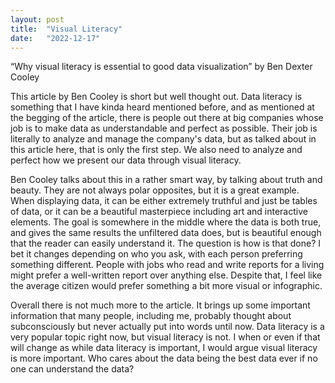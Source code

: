 ```yaml
---
layout: post
title:  "Visual Literacy"
date:   "2022-12-17"
---
```

“Why visual literacy is essential to good data visualization” by Ben Dexter Cooley

This article by Ben Cooley is short but well thought out. Data literacy is something that I have kinda heard mentioned before, and as mentioned at the begging of the article, there is people out there at big companies whose job is to make data as understandable and perfect as possible. Their job is literally to analyze and manage the company's data, but as talked about in this article here, that is only the first step. We also need to analyze and perfect how we present our data through visual literacy. 

Ben Cooley talks about this in a rather smart way, by talking about truth and beauty. They are not always polar opposites, but it is a great example. When displaying data, it can be either extremely truthful and just be tables of data, or it can be a beautiful masterpiece including art and interactive elements. The goal is somewhere in the middle where the data is both true, and gives the same results the unfiltered data does, but is beautiful enough that the reader can easily understand it. The question is how is that done? I bet it changes depending on who you ask, with each person preferring something different. People with jobs who read and write reports for a living might prefer a well-written report over anything else. Despite that, I feel like the average citizen would prefer something a bit more visual or infographic. 

Overall there is not much more to the article. It brings up some important information that many people, including me, probably thought about subconsciously but never actually put into words until now. Data literacy is a very popular topic right now, but visual literacy is not. I when or even if that will change as while data literacy is important, I would argue visual literacy is more important. Who cares about the data being the best data ever if no one can understand the data?